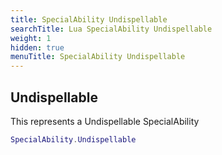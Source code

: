 ```yaml
---
title: SpecialAbility Undispellable
searchTitle: Lua SpecialAbility Undispellable
weight: 1
hidden: true
menuTitle: SpecialAbility Undispellable
---
```

## Undispellable

This represents a Undispellable SpecialAbility
```lua
SpecialAbility.Undispellable
```